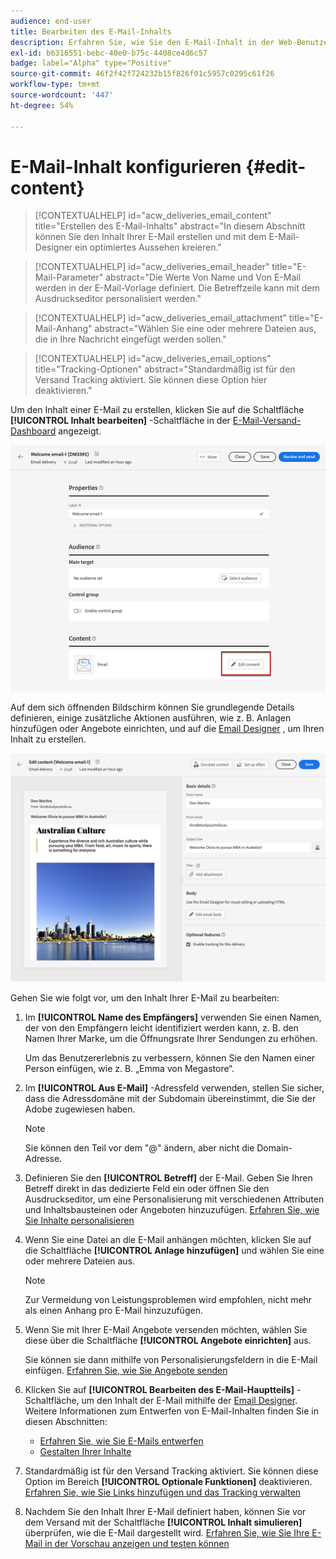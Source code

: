 ```yaml
---
audience: end-user
title: Bearbeiten des E-Mail-Inhalts
description: Erfahren Sie, wie Sie den E-Mail-Inhalt in der Web-Benutzeroberfläche von Campaign bearbeiten können
exl-id: b6316551-bebc-40e0-b75c-4408ce4d6c57
badge: label="Alpha" type="Positive"
source-git-commit: 46f2f42f724232b15f826f01c5957c0295c61f26
workflow-type: tm+mt
source-wordcount: '447'
ht-degree: 54%

---
```


# E-Mail-Inhalt konfigurieren {#edit-content}

>[!CONTEXTUALHELP]
>id="acw_deliveries_email_content"
>title="Erstellen des E-Mail-Inhalts"
>abstract="In diesem Abschnitt können Sie den Inhalt Ihrer E-Mail erstellen und mit dem E-Mail-Designer ein optimiertes Aussehen kreieren."

>[!CONTEXTUALHELP]
>id="acw_deliveries_email_header"
>title="E-Mail-Parameter"
>abstract="Die Werte Von Name und Von E-Mail werden in der E-Mail-Vorlage definiert. Die Betreffzeile kann mit dem Ausdruckseditor personalisiert werden."

>[!CONTEXTUALHELP]
>id="acw_deliveries_email_attachment"
>title="E-Mail-Anhang"
>abstract="Wählen Sie eine oder mehrere Dateien aus, die in Ihre Nachricht eingefügt werden sollen."

>[!CONTEXTUALHELP]
>id="acw_deliveries_email_options"
>title="Tracking-Optionen"
>abstract="Standardmäßig ist für den Versand Tracking aktiviert. Sie können diese Option hier deaktivieren."

Um den Inhalt einer E-Mail zu erstellen, klicken Sie auf die Schaltfläche **[!UICONTROL Inhalt bearbeiten]** -Schaltfläche in der [E-Mail-Versand-Dashboard](../email/create-email.md) angezeigt.

![](assets/email-edit-content.png)

Auf dem sich öffnenden Bildschirm können Sie grundlegende Details definieren, einige zusätzliche Aktionen ausführen, wie z. B. Anlagen hinzufügen oder Angebote einrichten, und auf die [Email Designer](#start-authoring) , um Ihren Inhalt zu erstellen.

![](assets/email-edit-content-dashboard.png)

Gehen Sie wie folgt vor, um den Inhalt Ihrer E-Mail zu bearbeiten:

1. Im **[!UICONTROL Name des Empfängers]** verwenden Sie einen Namen, der von den Empfängern leicht identifiziert werden kann, z. B. den Namen Ihrer Marke, um die Öffnungsrate Ihrer Sendungen zu erhöhen.

   Um das Benutzererlebnis zu verbessern, können Sie den Namen einer Person einfügen, wie z. B. „Emma von Megastore“.

1. Im **[!UICONTROL Aus E-Mail]** -Adressfeld verwenden, stellen Sie sicher, dass die Adressdomäne mit der Subdomain übereinstimmt, die Sie der Adobe zugewiesen haben.

   >[!NOTE]
   >
   >    Sie können den Teil vor dem &quot;@&quot; ändern, aber nicht die Domain-Adresse.

   <!--In the Reply address text fields, the sender's address is used by default for replies. However, Adobe recommends using an existing real address such as your brand's customer care. In this case, if a recipient sends a reply, the customer care will be able to handle it.-->

1. Definieren Sie den **[!UICONTROL Betreff]** der E-Mail. Geben Sie Ihren Betreff direkt in das dedizierte Feld ein oder öffnen Sie den Ausdruckseditor, um eine Personalisierung mit verschiedenen Attributen und Inhaltsbausteinen oder Angeboten hinzuzufügen. [Erfahren Sie, wie Sie Inhalte personalisieren](../personalization/personalize.md)

1. Wenn Sie eine Datei an die E-Mail anhängen möchten, klicken Sie auf die Schaltfläche **[!UICONTROL Anlage hinzufügen]** und wählen Sie eine oder mehrere Dateien aus.

   >[!NOTE]
   >
   >    Zur Vermeidung von Leistungsproblemen wird empfohlen, nicht mehr als einen Anhang pro E-Mail hinzuzufügen.

   <!--limitation on size + number of files?-->

1. Wenn Sie mit Ihrer E-Mail Angebote versenden möchten, wählen Sie diese über die Schaltfläche **[!UICONTROL Angebote einrichten]** aus.

   Sie können sie dann mithilfe von Personalisierungsfeldern in die E-Mail einfügen. [Erfahren Sie, wie Sie Angebote senden](offers.md)

1. Klicken Sie auf **[!UICONTROL Bearbeiten des E-Mail-Hauptteils]** -Schaltfläche, um den Inhalt der E-Mail mithilfe der [Email Designer](#start-authoring). Weitere Informationen zum Entwerfen von E-Mail-Inhalten finden Sie in diesen Abschnitten:

   * [Erfahren Sie, wie Sie E-Mails entwerfen](create-email-content.md)
   * [Gestalten Ihrer Inhalte](get-started-email-style.md)

1. Standardmäßig ist für den Versand Tracking aktiviert. Sie können diese Option im Bereich **[!UICONTROL Optionale Funktionen]** deaktivieren. [Erfahren Sie, wie Sie Links hinzufügen und das Tracking verwalten](message-tracking.md)

1. Nachdem Sie den Inhalt Ihrer E-Mail definiert haben, können Sie vor dem Versand mit der Schaltfläche **[!UICONTROL Inhalt simulieren]** überprüfen, wie die E-Mail dargestellt wird. [Erfahren Sie, wie Sie Ihre E-Mail in der Vorschau anzeigen und testen können](../preview-test/preview-test.md)

